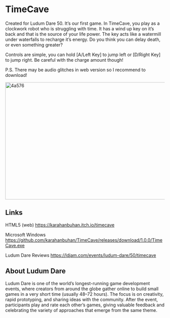 # TimeCave
Created for Ludum Dare 50. It’s our first game. In TimeCave, you play as a clockwork robot who is struggling with time. It has a wind up key on it’s back and that is the source of your life power. The key acts like a watermill under waterfalls to recharge it’s energy. Do you think you can delay death, or even something greater?

Controls are simple, you can hold [A/Left Key] to jump left or [D/Right Key] to jump right. Be careful with the charge amount though!

P.S. There may be audio glitches in web version so I recommend to download!

<img width="658" height="371" alt="4a576" src="https://github.com/user-attachments/assets/be8935ff-43e5-4aa4-bc99-1e29719c7a39" />

## Links
HTML5 (web)
https://karahanbuhan.itch.io/timecave

Microsoft Windows
https://github.com/karahanbuhan/TimeCave/releases/download/1.0.0/TimeCave.exe

Ludum Dare Reviews
https://ldjam.com/events/ludum-dare/50/timecave

## About Ludum Dare
Ludum Dare is one of the world’s longest-running game development events, where creators from around the globe gather online to build small games in a very short time (usually 48–72 hours). The focus is on creativity, rapid prototyping, and sharing ideas with the community. After the event, participants play and rate each other’s games, giving valuable feedback and celebrating the variety of approaches that emerge from the same theme.
